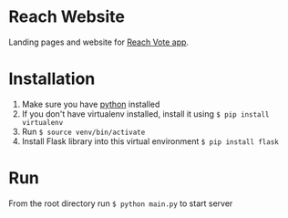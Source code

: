 # Reach Website
Landing pages and website for [Reach Vote app](https://github.com/ben-pr-p/reach-client).

# Installation

1.  Make sure you have [python](https://www.python.org/) installed
2.  If you don't have virtualenv installed, install it using `$ pip install virtualenv`
3.  Run `$ source venv/bin/activate`
4.  Install Flask library into this virtual environment `$ pip install flask`


# Run
From the root directory run `$ python main.py` to start server
